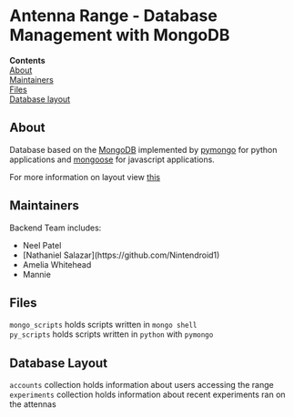 # Antenna Range - Database Management with MongoDB

**Contents**<br>
[About](#about)<br>
[Maintainers](#maintainers)<br>
[Files](#files)<br>
[Database layout](#database-layout)

## About
Database based on the [MongoDB](https://www.mongodb.com/) implemented by [pymongo](https://pypi.org/project/pymongo/) for python applications and [mongoose](https://mongoosejs.com/docs/) for javascript applications. <br>

For more information on layout view [this](https://docs.google.com/presentation/d/1ciDavAWDmjZlLpNbJCalFImrC8nM5041PIe3jH8ibOA/edit?usp=sharing) 

## Maintainers
Backend Team includes:
<ul>
    <li>Neel Patel</li>
    <li>[Nathaniel Salazar](https://github.com/Nintendroid1)</li>
    <li>Amelia Whitehead</li>
    <li>Mannie</li>
</ul>

## Files
`mongo_scripts` holds scripts written in `mongo shell` <br>
`py_scripts` holds scripts written in `python` with `pymongo`

## Database Layout
`accounts` collection holds information about users accessing the range<br>
`experiments` collection holds information about recent experiments ran on the attennas